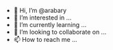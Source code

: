 - 👋 Hi, I’m @arabary
- 👀 I’m interested in ...
- 🌱 I’m currently learning ...
- 💞️ I’m looking to collaborate on ...
- 📫 How to reach me ...

<!---
arabary/arabary is a ✨ special ✨ repository because its `README.md` (this file) appears on your GitHub profile.
You can click the Preview link to take a look at your changes.
--->
